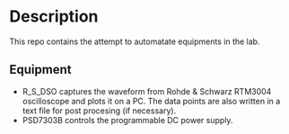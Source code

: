 # Description
This repo contains the attempt to automatate equipments in the lab. 
## Equipment
* R_S_DSO captures the waveform from Rohde & Schwarz RTM3004 oscilloscope and plots it on a PC. The data points are also written in a text file for post procesing (if necessary). 
* PSD7303B controls the programmable DC power supply. 
